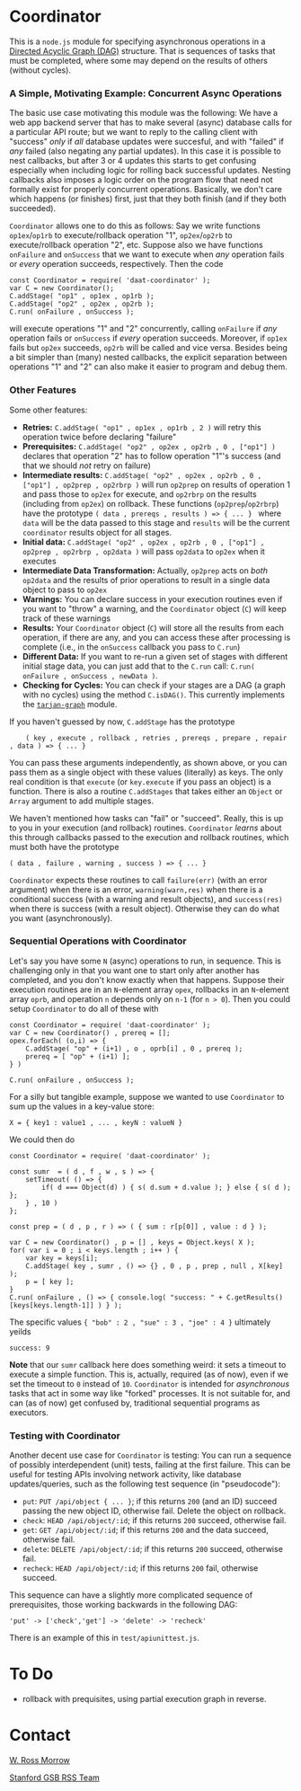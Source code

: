 # Coordinator

This is a `node.js` module for specifying asynchronous operations in a [Directed Acyclic Graph (DAG)](https://en.wikipedia.org/wiki/Directed_acyclic_graph) structure. That is sequences of tasks that must be completed, where some may depend on the results of others (without cycles). 

### A Simple, Motivating Example: Concurrent Async Operations

The basic use case motivating this module was the following: We have a web app backend server that has to make several (async) database calls for a particular API route; but we want to reply to the calling client with "success" _only_ if *all* database updates were succesful, and with "failed" if *any* failed (also negating any partial updates). In this case it is possible to nest callbacks, but after 3 or 4 updates this starts to get confusing especially when including logic for rolling back successful updates. Nesting callbacks also imposes a logic order on the program flow that need not formally exist for properly concurrent operations. Basically, we don't care which happens (or finishes) first, just that they both finish (and if they both succeeded). 

`Coordinator` allows one to do this as follows: Say we write functions `op1ex`/`op1rb` to execute/rollback operation "1", `op2ex`/`op2rb` to execute/rollback operation "2", etc. Suppose also we have functions `onFailure` and `onSuccess` that we want to execute when *any* operation fails or *every* operation succeeds, respectively. Then the code
```
const Coordinator = require( 'daat-coordinator' );
var C = new Coordinator();
C.addStage( "op1" , op1ex , op1rb );
C.addStage( "op2" , op2ex , op2rb );
C.run( onFailure , onSuccess );
```
will execute operations "1" and "2" concurrently, calling `onFailure` if *any* operation fails or `onSuccess` if *every* operation succeeds. Moreover, if `op1ex` fails but `op2ex` succeeds, `op2rb` will be called and vice versa. Besides being a bit simpler than (many) nested callbacks, the explicit separation between operations "1" and "2" can also make it easier to program and debug them. 

### Other Features

Some other features: 

* **Retries:** `C.addStage( "op1" , op1ex , op1rb , 2 )` will retry this operation twice before declaring "failure"
* **Prerequisites:** `C.addStage( "op2" , op2ex , op2rb , 0 , ["op1"] )` declares that operation "2" has to follow operation "1"'s success (and that we should _not_ retry on failure)
* **Intermediate results:** `C.addStage( "op2" , op2ex , op2rb , 0 , ["op1"] , op2prep , op2rbrp )` will run `op2prep` on results of operation 1 and pass those to `op2ex` for execute, and `op2rbrp` on the results (including from `op2ex`) on rollback. These functions (`op2prep`/`op2rbrp`) have the prototype ```( data , prereqs , results ) => { ... } ``` where `data` will be the data passed to this stage and `results` will be the current `coordinator` results object for all stages. 
* **Initial data:** `C.addStage( "op2" , op2ex , op2rb , 0 , ["op1"] , op2prep , op2rbrp , op2data )` will pass `op2data` to `op2ex` when it executes 
* **Intermediate Data Transformation:** Actually, `op2prep` acts on _both_ `op2data` and the results of prior operations to result in a single data object to pass to `op2ex`
* **Warnings:** You can declare success in your execution routines even if you want to "throw" a warning, and the `Coordinator` object (`C`) will keep track of these warnings
* **Results:** Your `Coordinator` object (`C`) will store all the results from each operation, if there are any, and you can access these after processing is complete (i.e., in the `onSuccess` callback you pass to `C.run`)
* **Different Data:** If you want to re-run a given set of stages with different initial stage data, you can just add that to the `C.run` call: `C.run( onFailure , onSuccess , newData )`. 
* **Checking for Cycles:** You can check if your stages are a DAG (a graph with no cycles) using the method `C.isDAG()`. This currently implements the [`tarjan-graph`](https://github.com/tmont/tarjan-graph) module. 

If you haven't guessed by now, `C.addStage` has the prototype 
```
	( key , execute , rollback , retries , prereqs , prepare , repair , data ) => { ... }
```
You can pass these arguments independently, as shown above, or you can pass them as a single object with these values (literally) as keys. The only real condition is that `execute` (or `key.execute` if you pass an object) is a function. There is also a routine `C.addStages` that takes either an `Object` or `Array` argument to add multiple stages. 

We haven't mentioned how tasks can "fail" or "succeed". Really, this is up to you in your execution (and rollback) routines. `Coordinator` _learns_ about this through callbacks passed to the execution and rollback routines, which must both have the prototype
```
( data , failure , warning , success ) => { ... }
```
`Coordinator` expects these routines to call `failure(err)` (with an error argument) when there is an error, `warning(warn,res)` when there is a conditional success (with a warning and result objects), and `success(res)` when there is success (with a result object). Otherwise they can do what you want (asynchronously). 

### Sequential Operations with Coordinator

Let's say you have some `N` (async) operations to run, in sequence. This is challenging only in that you want one to start only after another has completed, and you don't know exactly when that happens. Suppose their execution routines are in an `N`-element array `opex`, rollbacks in an `N`-element array `oprb`, and operation `n` depends only on `n-1` (for `n > 0`). Then you could setup `Coordinator` to do all of these with
```
const Coordinator = require( 'daat-coordinator' );
var C = new Coordinator() , prereq = [];
opex.forEach( (o,i) => {
	C.addStage( "op" + (i+1) , o , oprb[i] , 0 , prereq );
	prereq = [ "op" + (i+1) ];
} )

C.run( onFailure , onSuccess );
```

For a silly but tangible example, suppose we wanted to use `Coordinator` to sum up the values in a key-value store: 
```
X = { key1 : value1 , ... , keyN : valueN }
```
We could then do 
```
const Coordinator = require( 'daat-coordinator' );

const sumr  = ( d , f , w , s ) => { 
	setTimeout( () => {
		if( d === Object(d) ) { s( d.sum + d.value ); } else { s( d ); };
	} , 10 )
};

const prep = ( d , p , r ) => ( { sum : r[p[0]] , value : d } );

var C = new Coordinator() , p = [] , keys = Object.keys( X );
for( var i = 0 ; i < keys.length ; i++ ) {
	var key = keys[i];
	C.addStage( key , sumr , () => {} , 0 , p , prep , null , X[key] );
	p = [ key ];
}
C.run( onFailure , () => { console.log( "success: " + C.getResults()[keys[keys.length-1]] ) } );
```
The specific values `{ "bob" : 2 , "sue" : 3 , "joe" : 4 }` ultimately yeilds
```
success: 9
```

**Note** that our `sumr` callback here does something weird: it sets a timeout to execute a simple function. This is, actually, required (as of now), even if we set the timeout to `0` instead of `10`. `Coordinator` is intended for _asynchronous_ tasks that act in some way like "forked" processes. It is not suitable for, and can (as of now) get confused by, traditional sequential programs as executors. 

### Testing with Coordinator

Another decent use case for `Coordinator` is testing: You can run a sequence of possibly interdependent (unit) tests, failing at the first failure. This can be useful for testing APIs involving network activity, like database updates/queries, such as the following test sequence (in "pseudocode"): 

* `put`: `PUT /api/object { ... }`; if this returns `200` (and an ID) succeed passing the new object ID, otherwise fail. Delete the object on rollback.
* `check`: `HEAD /api/object/:id`; if this returns `200` succeed, otherwise fail.
* `get`: `GET /api/object/:id`; if this returns `200` and the data succeed, otherwise fail.
* `delete`: `DELETE /api/object/:id`; if this returns `200` succeed, otherwise fail.
* `recheck`: `HEAD /api/object/:id`; if this returns `200` fail, otherwise succeed.

This sequence can have a slightly more complicated sequence of prerequisites, those working backwards in the following DAG:  
```
'put' -> ['check','get'] -> 'delete' -> 'recheck'
```
There is an example of this in `test/apiunittest.js`. 

# To Do

* rollback with prequisites, using partial execution graph in reverse. 

# Contact 

[W. Ross Morrow](wrossmorrow@stanford.edu)

[Stanford GSB RSS Team](mailto:gsb_circle_research@stanford.edu)



